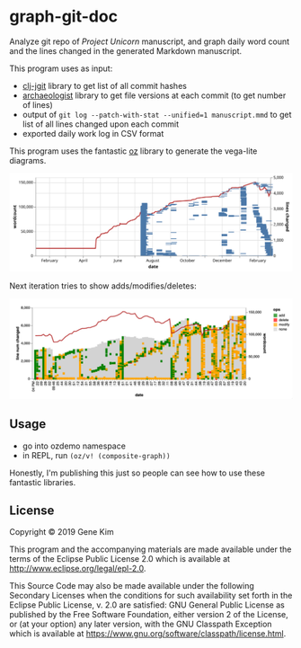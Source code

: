 # graph-git-doc

Analyze git repo of _Project Unicorn_ manuscript, and graph daily word
count and the lines changed in the generated Markdown manuscript.

This program uses as input:

- [clj-jgit](https://github.com/clj-jgit/clj-jgit) library to get list of all commit hashes
- [archaeologist](https://github.com/wildbit/archaeologist) library to get file versions at each commit (to get number of lines)
- output of `git log --patch-with-stat --unified=1 manuscript.mmd` to get list of all lines changed upon each commit
- exported daily work log in CSV format

This program uses the fantastic [oz](https://github.com/metasoarous/oz) library to generate the vega-lite diagrams.

![Graph](./graphs/visualization.svg)

Next iteration tries to show adds/modifies/deletes:

![Graph](./graphs/with-adds-deletes.png)


## Usage

- go into ozdemo namespace
- in REPL, run `(oz/v! (composite-graph))`

Honestly, I'm publishing this just so people can see
how to use these fantastic libraries.

## License

Copyright © 2019 Gene Kim

This program and the accompanying materials are made available under the
terms of the Eclipse Public License 2.0 which is available at
http://www.eclipse.org/legal/epl-2.0.

This Source Code may also be made available under the following Secondary
Licenses when the conditions for such availability set forth in the Eclipse
Public License, v. 2.0 are satisfied: GNU General Public License as published by
the Free Software Foundation, either version 2 of the License, or (at your
option) any later version, with the GNU Classpath Exception which is available
at https://www.gnu.org/software/classpath/license.html.
